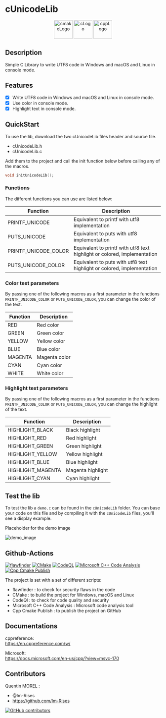 # cUnicodeLib

<p align="center">
      <img src="https://user-images.githubusercontent.com/59691442/183268126-b3d19e66-8f2d-463a-805e-ae6ef7cc6c01.png" alt="cmakeLogo" style="height:60px;"/>
      <img src="https://img.shields.io/badge/C-00599C?style=for-the-badge&logo=c&logoColor=white" alt="cLogo" style="height:60px;"/>
      <img src="https://img.shields.io/badge/C%2B%2B-00599C?style=for-the-badge&logo=c%2B%2B&logoColor=white" alt="cppLogo" style="height:60px;"/>
</p>

## Description

Simple C Library to write UTF8 code in Windows and macOS and Linux in console mode.

## Features

- [x] Write UTF8 code in Windows and macOS and Linux in console mode.
- [x] Use color in console mode.
- [x] Highlight text in console mode.

## QuickStart

To use the lib, download the two cUnicodeLib files header and source file.
- cUnicodeLib.h
- cUnicodeLib.c

Add them to the project and call the init function below before calling any of the macros.

```c
void initUnicodeLib();
```

### Functions

The different functions you can use are listed below:

| Function             | Description                                                              | 
|----------------------|--------------------------------------------------------------------------|
| PRINTF_UNICODE       | Equivalent to printf with utf8 implementation                            |
| PUTS_UNICODE         | Equivalent to puts with utf8 implementation                              |
| PRINTF_UNICODE_COLOR | Equivalent to printf with utf8 text highlight or colored, implementation |            
| PUTS_UNICODE_COLOR   | Equivalent to puts with utf8 text highlight or colored, implementation   |

### Color text parameters

By passing one of the following macros as a first parameter in the functions `PRINTF_UNICODE_COLOR` or `PUTS_UNICODE_COLOR`, you can change the color of the text.

| Function             | Description                                                              | 
|----------------------|--------------------------------------------------------------------------|
| RED                  | Red color                                                                |
| GREEN                | Green color                                                              |
| YELLOW               | Yellow color                                                             |
| BLUE                 | Blue color                                                               |
| MAGENTA              | Magenta color                                                            |
| CYAN                 | Cyan color                                                               |
| WHITE                | White color                                                              |

[//]: # (| BRIGHT_BLACK         | Bright black color                                                       |)

[//]: # (| BRIGHT_RED           | Bright red color                                                         |)

[//]: # (| BRIGHT_GREEN         | Bright green color                                                       |)

[//]: # (| BRIGHT_YELLOW        | Bright yellow color                                                      |)

[//]: # (| BRIGHT_BLUE          | Bright blue color                                                        |)

[//]: # (| BRIGHT_MAGENTA       | Bright magenta color                                                     |)

[//]: # (| BRIGHT_CYAN          | Bright cyan color                                                        |)

[//]: # (| BRIGHT_WHITE         | Bright white color                                                       |)

### Highlight text parameters

By passing one of the following macros as a first parameter in the functions `PRINTF_UNICODE_COLOR` or `PUTS_UNICODE_COLOR`, you can change the highlight of the text.

| Function             | Description                                                              | 
|----------------------|--------------------------------------------------------------------------|
| HIGHLIGHT_BLACK      | Black highlight                                                          |
| HIGHLIGHT_RED        | Red highlight                                                            |
| HIGHLIGHT_GREEN      | Green highlight                                                          |
| HIGHLIGHT_YELLOW     | Yellow highlight                                                         |
| HIGHLIGHT_BLUE       | Blue highlight                                                           |
| HIGHLIGHT_MAGENTA    | Magenta highlight                                                        |
| HIGHLIGHT_CYAN       | Cyan highlight                                                           |

## Test the lib

To test the lib a `demo.c` can be found in the `cUnicodeLib` folder. You can base your code on this file and by compiling it with the `cUnicodeLib` files, you'll see a display example.

Placeholder for the demo image

![demo_image](https://user-images.githubusercontent.com/59691442/188744506-294cbed5-9492-4216-ad2f-b57fe21bf449.png)

## Github-Actions

[![flawfinder](https://github.com/Im-Rises/cUnicodeLib/actions/workflows/flawfinder.yml/badge.svg?branch=main)](https://github.com/Im-Rises/cUnicodeLib/actions/workflows/flawfinder.yml)
[![CMake](https://github.com/Im-Rises/cUnicodeLib/actions/workflows/cmake.yml/badge.svg?branch=main)](https://github.com/Im-Rises/cUnicodeLib/actions/workflows/cmake.yml)
[![CodeQL](https://github.com/Im-Rises/cUnicodeLib/actions/workflows/codeql.yml/badge.svg?branch=main)](https://github.com/Im-Rises/cUnicodeLib/actions/workflows/codeql.yml)
[![Microsoft C++ Code Analysis](https://github.com/Im-Rises/cUnicodeLib/actions/workflows/msvc.yml/badge.svg?branch=main)](https://github.com/Im-Rises/cUnicodeLib/actions/workflows/msvc.yml)
[![Cpp Cmake Publish](https://github.com/Im-Rises/cUnicodeLib/actions/workflows/cpp-cmake-publish.yml/badge.svg?branch=main)](https://github.com/Im-Rises/cUnicodeLib/actions/workflows/cpp-cmake-publish.yml)

The project is set with a set of different scripts:

- flawfinder : to check for security flaws in the code
- CMake : to build the project for Windows, macOS and Linux
- CodeQl : to check for code quality and security
- Microsoft C++ Code Analysis : Microsoft code analysis tool 
- Cpp Cmake Publish : to publish the project on GitHub

## Documentations

cppreference:  
<https://en.cppreference.com/w/>

Microsoft:  
<https://docs.microsoft.com/en-us/cpp/?view=msvc-170>

## Contributors

Quentin MOREL :

- @Im-Rises
- <https://github.com/Im-Rises>

[![GitHub contributors](https://contrib.rocks/image?repo=Im-Rises/cUnicodeLib)](https://github.com/Im-Rises/cUnicodeLib/graphs/contributors)